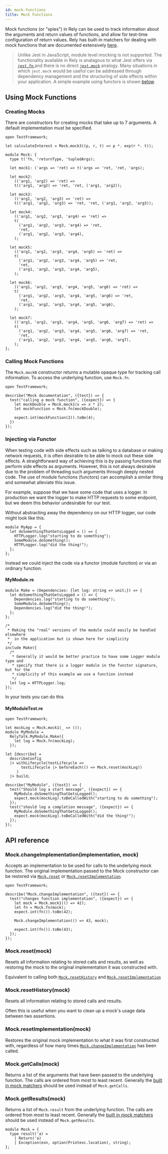 ```yaml
---
id: mock-functions
title: Mock Functions
---
```


Mock functions (or "spies") in Rely can be used to track information about the arguments and return values of functions, and allow for test-time configuration of return values. Rely has built-in matchers for dealing with mock functions that are documented extensively [here](expect.md#expectmock).

> Unlike Jest in JavaScript, module level mocking is not supported. The functionality available in Rely is analagous to what Jest offers via [`jest.fn` ](https://jestjs.io/docs/en/jest-object#jestfnimplementation) and there is no direct [`jest.mock`](https://jestjs.io/docs/en/jest-object#jestmockmodulename-factory-options) analogy. Many situations in which `jest.mock` would be useful can be addressed through dependency management and the structuring of side effects within your application. A simple example using functors is shown [below](#injecting-via-functor).

## Using Mock Functions

### Creating Mocks

There are constructors for creating mocks that take up to 7 arguments. A default implementation must be specified.

```reason
open TestFramework;

let calculateInterest = Mock.mock3((p, r, t) => p *. exp(r *. t));
```

```reason
module Mock: {
  type t('fn, 'returnType, 'tupledArgs);

  let mock1: ('args => 'ret) => t('args => 'ret, 'ret, 'args);

  let mock2:
    (('arg1, 'arg2) => 'ret) =>
    t(('arg1, 'arg2) => 'ret, 'ret, ('arg1, 'arg2));

  let mock3:
    (('arg1, 'arg2, 'arg3) => 'ret) =>
    t(('arg1, 'arg2, 'arg3) => 'ret, 'ret, ('arg1, 'arg2, 'arg3));

  let mock4:
    (('arg1, 'arg2, 'arg3, 'arg4) => 'ret) =>
    t(
      ('arg1, 'arg2, 'arg3, 'arg4) => 'ret,
      'ret,
      ('arg1, 'arg2, 'arg3, 'arg4),
    );

  let mock5:
    (('arg1, 'arg2, 'arg3, 'arg4, 'arg5) => 'ret) =>
    t(
      ('arg1, 'arg2, 'arg3, 'arg4, 'arg5) => 'ret,
      'ret,
      ('arg1, 'arg2, 'arg3, 'arg4, 'arg5),
    );

  let mock6:
    (('arg1, 'arg2, 'arg3, 'arg4, 'arg5, 'arg6) => 'ret) =>
    t(
      ('arg1, 'arg2, 'arg3, 'arg4, 'arg5, 'arg6) => 'ret,
      'ret,
      ('arg1, 'arg2, 'arg3, 'arg4, 'arg5, 'arg6),
    );

  let mock7:
    (('arg1, 'arg2, 'arg3, 'arg4, 'arg5, 'arg6, 'arg7) => 'ret) =>
    t(
      ('arg1, 'arg2, 'arg3, 'arg4, 'arg5, 'arg6, 'arg7) => 'ret,
      'ret,
      ('arg1, 'arg2, 'arg3, 'arg4, 'arg5, 'arg6, 'arg7),
    );
};
```

### Calling Mock Functions

The `Mock.mockN` constructor returns a mutable opaque type for tracking call information. To access the underlying function, use `Mock.fn`.

```reason
open TestFramework;

describe("Mock documentation", ({test}) => {
  test("calling a mock function", ({expect}) => {
    let mockDouble = Mock.mock1(x => x * 2);
    let mockFunction = Mock.fn(mockDouble);

    expect.int(mockFunction(2)).toBe(4);
  })
});
```

### Injecting via Functor

When testing code with side effects such as talking to a database or making network requests, it is often desirable to be able to mock out these side effects. A straightforward way of achieving this is by passing functions that perform side effects as arguments. However, this is not always desirable due to the problem of threading such arguments through deeply nested code. The use of module functions (functors) can accomplish a similar thing and somewhat alleviate this issue.

For example, suppose that we have some code that uses a logger. In production we want the logger to make HTTP requests to some endpoint, but we deem this behavior undesirable for our test.

Without abstracting away the dependency on our HTTP logger, our code might look like this.

```reason
module MyApp = {
  let doSomethingThatGetsLogged = () => {
    HTTPLogger.log("starting to do something");
    SomeModule.doSomething();
    HTTPLogger.log("did the thing!");
  };
};
```

Instead we could inject the code via a functor (module function) or via an ordinary function.

#### MyModule.re

```reason
module Make = (Dependencies: {let log: string => unit;}) => {
  let doSomethingThatGetsLogged = () => {
    Dependencies.log("starting to do something");
    SomeModule.doSomething();
    Dependencies.log("did the thing!");
  };
};

/*
 * Making the "real" versions of the module could easily be handled elsewhere
 *  in the application but is shown here for simplicity
 */
include Make({
  /*
   * Generally it would be better practice to have some Logger module type and
   * specify that there is a logger module in the functor signature, but for the
   * simplicity of this example we use a function instead
   */
  let log = HTTPLogger.log;
});
```

In your tests you can do this

#### MyModuleTest.re

```reason
open TestFramework;

let mockLog = Mock.mock1(_ => ());
module MyModule =
  RelyTalk.MyModule.Make({
    let log = Mock.fn(mockLog);
  });

let {describe} =
  describeConfig
  |> withLifecycle(testLifecycle =>
       testLifecycle |> beforeEach(() => Mock.reset(mockLog))
     )
  |> build;

describe("MyModule", ({test}) => {
  test("Should log a start message", ({expect}) => {
    MyModule.doSomethingThatGetsLogged();
    expect.mock(mockLog).toBeCalledWith("starting to do something");
  });
  test("should log a completion message", ({expect}) => {
    MyModule.doSomethingThatGetsLogged();
    expect.mock(mockLog).toBeCalledWith("did the thing!");
  });
});
```

## API reference

### Mock.changeImplementation(implementation, mock)

Accepts an implementation to be used for calls to the underlying mock function. The original implementation passed to the Mock constructor can be restored via [`Mock.reset`](#mockresetmock) or [`Mock.resetImplementation`](#mockresetimplementationmock).

```reason
open TestFramework;

describe("Mock.changeImplementation", ({test}) => {
  test("changes function implementation", ({expect}) => {
    let mock = Mock.mock1(() => 42);
    let fn = Mock.fn(mock);
    expect.int(fn()).toBe(42);

    Mock.changeImplementation(() => 43, mock);

    expect.int(fn()).toBe(43);
  });
});
```

### Mock.reset(mock)

Resets all information relating to stored calls and results, as well as restoring the mock to the original implementation it was constructed with.

Equivalent to calling both [`Mock.resetHistory`](#mockresethistorymock) and [`Mock.resetImplementation`](#mockresetimplementationmock)

### Mock.resetHistory(mock)

Resets all information relating to stored calls and results.

Often this is useful when you want to clean up a mock's usage data between two assertions.

### Mock.resetImplementation(mock)

Restores the original mock implementation to what it was first constructed with, regardless of how many times [`Mock.changeImplementation`](#mockchangeimplementationimplementation-mock) has been called.

### Mock.getCalls(mock)

Returns a list of the arguments that have been passed to the underlying function. The calls are ordered from most to least recent. Generally the [built in mock matchers](expect.md#expectmock) should be used instead of `Mock.getCalls`.

### Mock.getResults(mock)

Returns a list of `Mock.result` from the underlying function. The calls are ordered from most to least recent. Generally the [built in mock matchers](expect.md#expectmock) should be used instead of `Mock.getResults`.

```reason
module Mock = {
  type result('a) =
    | Return('a)
    | Exception(exn, option(Printexc.location), string);
};
```
